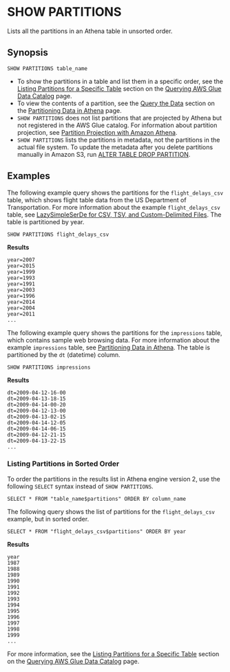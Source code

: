 # SHOW PARTITIONS<a name="show-partitions"></a>

Lists all the partitions in an Athena table in unsorted order\.

## Synopsis<a name="synopsis"></a>

```
SHOW PARTITIONS table_name
```
+ To show the partitions in a table and list them in a specific order, see the [Listing Partitions for a Specific Table](querying-glue-catalog.md#querying-glue-catalog-listing-partitions) section on the [Querying AWS Glue Data Catalog](querying-glue-catalog.md) page\.
+ To view the contents of a partition, see the [Query the Data](partitions.md#query-the-data) section on the [Partitioning Data in Athena](partitions.md) page\.
+ `SHOW PARTITIONS` does not list partitions that are projected by Athena but not registered in the AWS Glue catalog\. For information about partition projection, see [Partition Projection with Amazon Athena](partition-projection.md)\.
+  `SHOW PARTITIONS` lists the partitions in metadata, not the partitions in the actual file system\. To update the metadata after you delete partitions manually in Amazon S3, run [ALTER TABLE DROP PARTITION](alter-table-drop-partition.md)\. 

## Examples<a name="examples"></a>

The following example query shows the partitions for the `flight_delays_csv` table, which shows flight table data from the US Department of Transportation\. For more information about the example `flight_delays_csv` table, see [LazySimpleSerDe for CSV, TSV, and Custom\-Delimited Files](lazy-simple-serde.md)\. The table is partitioned by year\.

```
SHOW PARTITIONS flight_delays_csv
```

**Results**

```
year=2007
year=2015
year=1999
year=1993
year=1991
year=2003
year=1996
year=2014
year=2004
year=2011
...
```

The following example query shows the partitions for the `impressions` table, which contains sample web browsing data\. For more information about the example `impressions` table, see [Partitioning Data in Athena](partitions.md)\. The table is partitioned by the `dt` \(datetime\) column\.

```
SHOW PARTITIONS impressions
```

**Results**

```
dt=2009-04-12-16-00
dt=2009-04-13-18-15
dt=2009-04-14-00-20
dt=2009-04-12-13-00
dt=2009-04-13-02-15
dt=2009-04-14-12-05
dt=2009-04-14-06-15
dt=2009-04-12-21-15
dt=2009-04-13-22-15
...
```

### Listing Partitions in Sorted Order<a name="show-partitions-examples-ordering"></a>

To order the partitions in the results list in Athena engine version 2, use the following `SELECT` syntax instead of `SHOW PARTITIONS`\.

```
SELECT * FROM "table_name$partitions" ORDER BY column_name
```

The following query shows the list of partitions for the `flight_delays_csv` example, but in sorted order\.

```
SELECT * FROM "flight_delays_csv$partitions" ORDER BY year
```

**Results**

```
year
1987
1988
1989
1990
1991
1992
1993
1994
1995
1996
1997
1998
1999
...
```

For more information, see the [Listing Partitions for a Specific Table](querying-glue-catalog.md#querying-glue-catalog-listing-partitions) section on the [Querying AWS Glue Data Catalog](querying-glue-catalog.md) page\.
